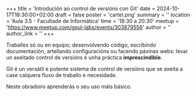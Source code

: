 +++
title = 'Introdución ao control de versións con Git'
date = 2024-10-17T18:30:00+02:00
draft = false
poster = 'cartel.png'
summary = ''
location = 'Aula 3.5 - Facultade de Informática'
time = '18:30 a 20:30'
meetup = 'https://www.meetup.com/gpul-labs/events/303879556'
author = ''
author_link = ''
+++

Traballes só ou en equipo; desenvolvendo código, escribindo
documentación, artellando configuracións ou facendo
páxinas webs: levar un axeitado control de versións é unha
práctica **imprescindible**.

Git é un versátil e potente sistema de control de versións que
se axeita a case calquera fluxo de traballo e necesidade.

Neste obradoiro aprenderás o seu uso máis básico.
